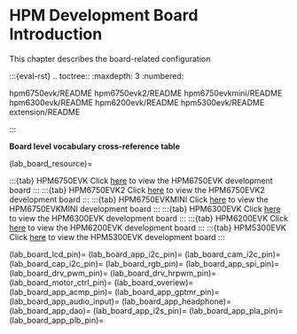 # HPM Development Board Introduction

This chapter describes the board-related configuration

:::{eval-rst}
.. toctree::
   :maxdepth: 3
   :numbered:

   hpm6750evk/README
   hpm6750evk2/README
   hpm6750evkmini/README
   hpm6300evk/README
   hpm6200evk/README
   hpm5300evk/README
   extension/README

:::

**Board level vocabulary cross-reference table**

(lab_board_resource)=

:::{tab} HPM6750EVK
Click [here](lab_hpm6750_evk_board) to view the HPM6750EVK development board
:::
:::{tab} HPM6750EVK2
Click [here](lab_hpm6750_evk2_board) to view the HPM6750EVK2 development board
:::
:::{tab} HPM6750EVKMINI
Click [here](lab_hpm6750_evkmini_board) to view the HPM6750EVKMINI development board
:::
:::{tab} HPM6300EVK
Click [here](lab_hpm6300_evk_board) to view the HPM6300EVK development board
:::
:::{tab} HPM6200EVK
Click [here](lab_hpm6200_evk_board) to view the HPM6200EVK development board
:::
:::{tab} HPM5300EVK
Click [here](lab_hpm5300_evk_board) to view the HPM5300EVK development board
:::

(lab_board_lcd_pin)=
(lab_board_app_i2c_pin)=
(lab_board_cam_i2c_pin)=
(lab_board_cap_i2c_pin)=
(lab_board_rgb_pin)=
(lab_board_app_spi_pin)=
(lab_board_drv_pwm_pin)=
(lab_board_drv_hrpwm_pin)=
(lab_board_motor_ctrl_pin)=
(lab_board_overiew)=
(lab_board_app_acmp_pin)=
(lab_board_app_gptmr_pin)=
(lab_board_app_audio_input)=
(lab_board_app_headphone)=
(lab_board_app_dao)=
(lab_board_app_i2s_pin)=
(lab_board_app_pla_pin)=
(lab_board_app_plb_pin)=